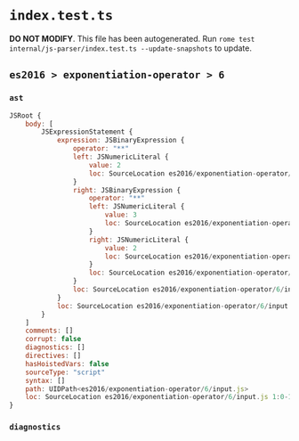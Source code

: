 # `index.test.ts`

**DO NOT MODIFY**. This file has been autogenerated. Run `rome test internal/js-parser/index.test.ts --update-snapshots` to update.

## `es2016 > exponentiation-operator > 6`

### `ast`

```javascript
JSRoot {
	body: [
		JSExpressionStatement {
			expression: JSBinaryExpression {
				operator: "**"
				left: JSNumericLiteral {
					value: 2
					loc: SourceLocation es2016/exponentiation-operator/6/input.js 1:0-1:1
				}
				right: JSBinaryExpression {
					operator: "**"
					left: JSNumericLiteral {
						value: 3
						loc: SourceLocation es2016/exponentiation-operator/6/input.js 1:5-1:6
					}
					right: JSNumericLiteral {
						value: 2
						loc: SourceLocation es2016/exponentiation-operator/6/input.js 1:10-1:11
					}
					loc: SourceLocation es2016/exponentiation-operator/6/input.js 1:5-1:11
				}
				loc: SourceLocation es2016/exponentiation-operator/6/input.js 1:0-1:11
			}
			loc: SourceLocation es2016/exponentiation-operator/6/input.js 1:0-1:11
		}
	]
	comments: []
	corrupt: false
	diagnostics: []
	directives: []
	hasHoistedVars: false
	sourceType: "script"
	syntax: []
	path: UIDPath<es2016/exponentiation-operator/6/input.js>
	loc: SourceLocation es2016/exponentiation-operator/6/input.js 1:0-1:11
}
```

### `diagnostics`

```

```
